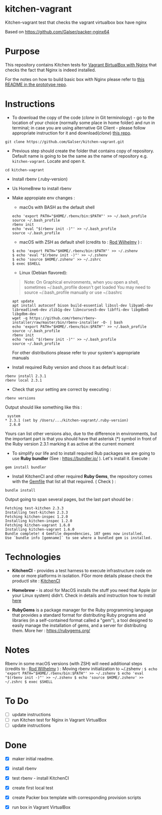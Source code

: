 # kitchen-vagrant
Kitchen-vagrant test that checks the vagrant virtualbox box have nginx

Based on https://github.com/Galser/packer-nginx64

# Purpose

This repository contains Kitchen tests for [Vagrant BirtualBox with Nginx](https://github.com/Galser/packer-nginx64) that checks the fact that Nginx is indeed installed.

For the notes on how to build basic box with Nginx please refer to [this README in the prototype repo](https://github.com/Galser/packer-nginx64/blob/master/README.md). 

# Instructions

- To download the copy of the code (*clone* in Git terminology) - go to the location of your choice (normally some place in home folder) and run in terminal; in case you are using alternative Git Client - please follow appropriate instruction for it and download(*clone*) [this repo](https://github.com/Galser/kitchen-vagrant.git). 
```
git clone https://github.com/Galser/kitchen-vagrant.git
```

- Previous step should create the folder that contains copy of repository. Default name is going to be the same as the name of repository e.g. `kitchen-vagrant`. Locate and open it.
```
cd kitchen-vagrant
```
- Install rbenv (.ruby-version) 
- Us HomeBrew to install rbenv
- Make appropiate env changes :
    - macOs with BASH as the default  shell
    ```
    echo 'export PATH="$HOME/.rbenv/bin:$PATH"' >> ~/.bash_profile
    source ~/.bash_profile
    rbenv init
    echo 'eval "$(rbenv init -)"' >> ~/.bash_profile
    source ~/.bash_profile
    ```
    - macOS with ZSH as default shell (credits to :  [Rod Wilhelmy](https://coderwall.com/wilhelmbot) ) :
    ```
    $ echo 'export PATH="$HOME/.rbenv/bin:$PATH"' >> ~/.zshenv
    $ echo 'eval "$(rbenv init -)"' >> ~/.zshenv
    $ echo 'source $HOME/.zshenv' >> ~/.zshrc
    $ exec $SHELL
    ```
    - Linux (Debian flavored):

    > Note: On Graphical environments, when you open a shell, sometimes ~/.bash_profile doesn't get loaded You may need to source ~/.bash_profile manually or use ~/.bashrc
    ```
    apt update
    apt install autoconf bison build-essential libssl-dev libyaml-dev libreadline6-dev zlib1g-dev libncurses5-dev libffi-dev libgdbm5 libgdbm-dev
    wget -q https://github.com/rbenv/rbenv-installer/raw/master/bin/rbenv-installer -O- | bash
    echo 'export PATH="$HOME/.rbenv/bin:$PATH"' >> ~/.bash_profile
    source ~/.bash_profile
    rbenv init
    echo 'eval "$(rbenv init -)"' >> ~/.bash_profile
    source ~/.bash_profile
    ```
    
    For other distributions please refer to your system's appropriate manuals 

- Install required Ruby version and choos it as default local : 
```
rbenv install 2.3.1
rbenv local 2.3.1
```
- Check that your setting are correct by executing :
```
rbenv versions
```
Output should like something like this : 
```
 system
* 2.3.1 (set by /Users/.../kitchen-vagrant/.ruby-version)
  2.6.0
```
Yours can list other versions also, due to the difference in environments, but the important part is that you should have that asterisk (*) symbol in front of the Ruby version 2.3.1 marking it as active at the current moment
- To simplify our life and to install required Rub packages we are going to use **Ruby bundler** (See : https://bundler.io/ ). Let's install it. Execute : 
```
gem install bundler
```
- Install KitchenCI and other required **Ruby Gems**, the repository comes with the [Gemfile](Gemfile) that list all that required. ( Check ) :
```
bundle install
```
Output going to span several pages, but the last part should be : 
```
Fetching test-kitchen 2.3.3
Installing test-kitchen 2.3.3
Fetching kitchen-inspec 1.2.0
Installing kitchen-inspec 1.2.0
Fetching kitchen-vagrant 1.6.0
Installing kitchen-vagrant 1.6.0
Bundle complete! 4 Gemfile dependencies, 107 gems now installed.
Use `bundle info [gemname]` to see where a bundled gem is installed.
```




# Technologies

- **KitchenCI** - provides a test harness to execute infrastructure code on one or more platforms in isolation. FGor more details please check the productl site : [KitchenCI](https://kitchen.ci/)

- **Homebrew** - is atool for MacOS installs the stuff you need that Apple (or your Linux system) didn’t. Check in details and instruction how to install [here](https://brew.sh/)

- **RubyGems** is a package manager for the Ruby programming language that provides a standard format for distributing Ruby programs and libraries (in a self-contained format called a "gem"), a tool designed to easily manage the installation of gems, and a server for distributing them. More her : https://rubygems.org/


# Notes

Rbenv in some macOS versions (with ZSH) will need additional steps (credits to :  [Rod Wilhelmy](https://coderwall.com/wilhelmbot) ) : 
Moving rbenv initialization to ~/.zshenv : 
    ```
    $ echo 'export PATH="$HOME/.rbenv/bin:$PATH"' >> ~/.zshenv
    $ echo 'eval "$(rbenv init -)"' >> ~/.zshenv
    $ echo 'source $HOME/.zshenv' >> ~/.zshrc
    $ exec $SHELL
    ```

# To Do

- [ ] update instructions
- [ ] run Kitchen test for Nginx in Vagrant VirtualBox
- [ ] update instructions

# Done

- [x] maker initial readme.
- [X] install rbenv
- [X] test rbenv - install KitchenCI
- [x] create first local test
- [x] create Packer box template with corresponding provision scripts
- [x] run box in Vagrant VirtualBox

